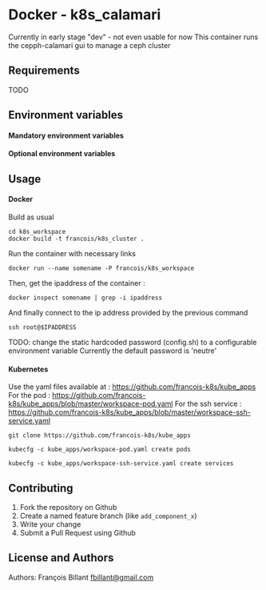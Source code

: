 Docker - k8s_calamari
==============
Currently in early stage "dev" - not even usable for now
This container runs the cepph-calamari gui to manage a ceph cluster

Requirements
------------
TODO

Environment variables
----------
#### Mandatory environment variables

#### Optional environment variables

Usage
-----
#### Docker
Build as usual

```
cd k8s_workspace
docker build -t francois/k8s_cluster .
```

Run the container with necessary links

```
docker run --name somename -P francois/k8s_workspace
```

Then, get the ipaddress of the container :

```
docker inspect somename | grep -i ipaddress
```

And finally connect to the ip address provided by the previous command

```
ssh root@$IPADDRESS
```

TODO: change the static hardcoded password (config.sh) to a configurable environment variable
Currently the default password is 'neutre'

#### Kubernetes
Use the yaml files available at : https://github.com/francois-k8s/kube_apps
For the pod : https://github.com/francois-k8s/kube_apps/blob/master/workspace-pod.yaml
For the ssh service : https://github.com/francois-k8s/kube_apps/blob/master/workspace-ssh-service.yaml

```
git clone https://github.com/francois-k8s/kube_apps

kubecfg -c kube_apps/workspace-pod.yaml create pods

kubecfg -c kube_apps/workspace-ssh-service.yaml create services
```

Contributing
------------
1. Fork the repository on Github
2. Create a named feature branch (like `add_component_x`)
3. Write your change
4. Submit a Pull Request using Github

License and Authors
-------------------
Authors: François Billant <fbillant@gmail.com>

